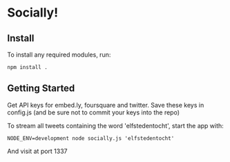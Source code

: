 # Socially!

## Install
To install any required modules, run:

    npm install .

## Getting Started
Get API keys for embed.ly, foursquare and twitter. Save these keys in config.js (and be sure not to commit your keys into the repo)

To stream all tweets containing the word 'elfstedentocht', start the app with:

    NODE_ENV=development node socially.js 'elfstedentocht'

And visit at port 1337
